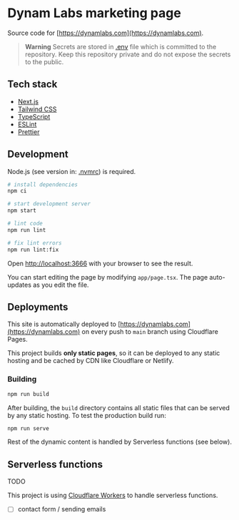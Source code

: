 # Dynam Labs marketing page

Source code for [https://dynamlabs.com](https://dynamlabs.com).

> **Warning**
> Secrets are stored in [.env](./.env) file which is committed to the repository. Keep this repository private and do not expose the secrets to the public.

## Tech stack

- [Next.js](https://nextjs.org)
- [Tailwind CSS](https://tailwindcss.com)
- [TypeScript](https://www.typescriptlang.org)
- [ESLint](https://eslint.org)
- [Prettier](https://prettier.io)

## Development

Node.js (see version in: [.nvmrc](./.nvmrc)) is required.

```bash
# install dependencies
npm ci

# start development server
npm start

# lint code
npm run lint

# fix lint errors
npm run lint:fix
```

Open [http://localhost:3666](http://localhost:3666) with your browser to see the result.

You can start editing the page by modifying `app/page.tsx`. The page auto-updates as you edit the file.

## Deployments

This site is automatically deployed to [https://dynamlabs.com](https://dynamlabs.com) on every push to `main` branch using Cloudflare Pages.

This project builds **only static pages**, so it can be deployed to any static hosting and be cached by CDN like Cloudflare or Netlify.

### Building

```bash
npm run build
```

After building, the `build` directory contains all static files that can be served by any static hosting. To test the production build run:

```bash
npm run serve
```

Rest of the dynamic content is handled by Serverless functions (see below).

## Serverless functions

TODO

This project is using [Cloudflare Workers](https://workers.cloudflare.com/) to handle serverless functions.

- [ ] contact form / sending emails
